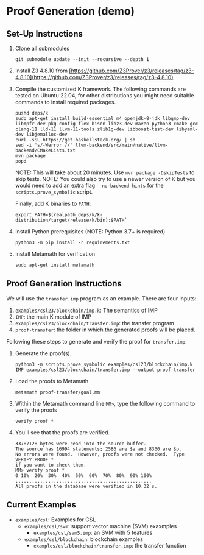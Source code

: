 # Proof Generation (demo)

## Set-Up Instructions

1. Clone all submodules

   ```git submodule update --init --recursive --depth 1```

2. Install Z3 4.8.10 from [https://github.com/Z3Prover/z3/releases/tag/z3-4.8.10](https://github.com/Z3Prover/z3/releases/tag/z3-4.8.10)

3. Compile the customized K framework. The following commands are tested on Ubuntu 22.04, for other distributions you might need suitable commands to install required packages.
    ```
    pushd deps/k
    sudo apt-get install build-essential m4 openjdk-8-jdk libgmp-dev libmpfr-dev pkg-config flex bison libz3-dev maven python3 cmake gcc clang-11 lld-11 llvm-11-tools zlib1g-dev libboost-test-dev libyaml-dev libjemalloc-dev
    curl -sSL https://get.haskellstack.org/ | sh
    sed -i 's/-Werror //' llvm-backend/src/main/native/llvm-backend/CMakeLists.txt
    mvn package
    popd
    ```
    NOTE: This will take about 20 minutes. Use `mvn package -DskipTests` to skip tests.
    NOTE: You could also try to use a newer version of K but you would need to add an extra
    flag `--no-backend-hints` for the `scripts.prove_symbolic` script.

    Finally, add K binaries to `PATH`:
    ```
    export PATH=$(realpath deps/k/k-distribution/target/release/k/bin):$PATH`
    ```

4. Install Python prerequisites (NOTE: Python 3.7+ is required)

    ```
    python3 -m pip install -r requirements.txt
    ```

5. Install Metamath for verification

    ```
    sudo apt-get install metamath
    ```

## Proof Generation Instructions 

We will use the `transfer.imp` program as an example. There are four inputs:
1. `examples/csl23/blockchain/imp.k`: The semantics of IMP
2. `IMP`: the main K module of IMP
3. `examples/csl23/blockchain/transfer.imp`: the transfer program
4. `proof-transfer`: the folder in which the generated proofs will be placed.

Following these steps to generate and verify the proof for `transfer.imp`. 

1. Generate the proof(s).

   ```python3 -m scripts.prove_symbolic examples/csl23/blockchain/imp.k IMP examples/csl23/blockchain/transfer.imp --output proof-transfer```

2. Load the proofs to Metamath

   ```metamath proof-transfer/goal.mm```

3. Within the Metamath command line `MM>`, type the following command to verify the proofs

   ```verify proof *```

4. You'll see that the proofs are verified.

   ```
   33787128 bytes were read into the source buffer.
   The source has 16994 statements; 2586 are $a and 8360 are $p.
   No errors were found.  However, proofs were not checked.  Type VERIFY PROOF *
   if you want to check them.
   MM> verify proof *
   0 10%  20%  30%  40%  50%  60%  70%  80%  90% 100%
   ..................................................
   All proofs in the database were verified in 10.32 s.
   ```

## Current Examples

- `examples/csl`: Examples for CSL
  - `examples/csl/svm`: support vector machine (SVM) exaxmples
    - `examples/csl/svm5.imp`: an SVM with 5 features
  - `examples/csl/blockchain`: blockchain examples
    - `examples/csl/blockchain/transfer.imp`: the transfer function
